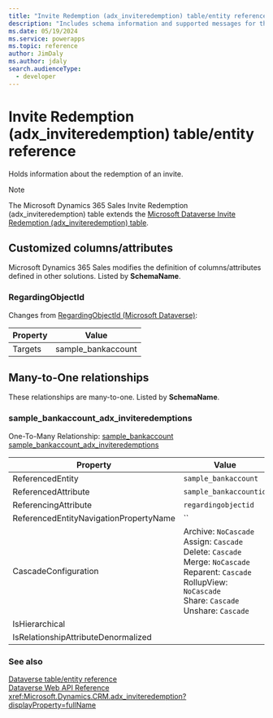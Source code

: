 ```yaml
---
title: "Invite Redemption (adx_inviteredemption) table/entity reference (Microsoft Dynamics 365 Sales) | Microsoft Docs"
description: "Includes schema information and supported messages for the Invite Redemption (adx_inviteredemption) table/entity with Microsoft Dynamics 365 Sales."
ms.date: 05/19/2024
ms.service: powerapps
ms.topic: reference
author: JimDaly
ms.author: jdaly
search.audienceType: 
  - developer
---
```


# Invite Redemption (adx_inviteredemption) table/entity reference

Holds information about the redemption of an invite.

> [!NOTE]
> The Microsoft Dynamics 365 Sales Invite Redemption (adx_inviteredemption) table extends the [Microsoft Dataverse Invite Redemption (adx_inviteredemption) table](/power-apps/developer/data-platform/reference/entities/adx_inviteredemption).



## Customized columns/attributes

Microsoft Dynamics 365 Sales
modifies the definition of columns/attributes defined in other solutions. Listed by **SchemaName**.

### <a name="BKMK_RegardingObjectId"></a> RegardingObjectId

Changes from [RegardingObjectId (Microsoft Dataverse)](/power-apps/developer/data-platform/reference/entities/adx_inviteredemption#BKMK_RegardingObjectId):

|Property|Value|
|---|---|
|Targets|sample_bankaccount|


## Many-to-One relationships

These relationships are many-to-one. Listed by **SchemaName**.

### <a name="BKMK_sample_bankaccount_adx_inviteredemptions"></a> sample_bankaccount_adx_inviteredemptions

One-To-Many Relationship: [sample_bankaccount sample_bankaccount_adx_inviteredemptions](sample_bankaccount.md#BKMK_sample_bankaccount_adx_inviteredemptions)

|Property|Value|
|--------|-----|
|ReferencedEntity|`sample_bankaccount`|
|ReferencedAttribute|`sample_bankaccountid`|
|ReferencingAttribute|`regardingobjectid`|
|ReferencedEntityNavigationPropertyName|``|
|CascadeConfiguration|Archive: `NoCascade`<br />Assign: `Cascade`<br />Delete: `Cascade`<br />Merge: `NoCascade`<br />Reparent: `Cascade`<br />RollupView: `NoCascade`<br />Share: `Cascade`<br />Unshare: `Cascade`|
|IsHierarchical||
|IsRelationshipAttributeDenormalized||



### See also

[Dataverse table/entity reference](../about-entity-reference.md)  
[Dataverse Web API Reference](/power-apps/developer/data-platform/webapi/reference/about)   
<xref:Microsoft.Dynamics.CRM.adx_inviteredemption?displayProperty=fullName>

